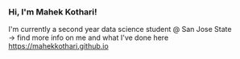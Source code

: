 ### Hi, I'm Mahek Kothari! 

I'm currently a second year data science student @ San Jose State 
<br>
-> find more info on me and what I've done here https://mahekkothari.github.io
